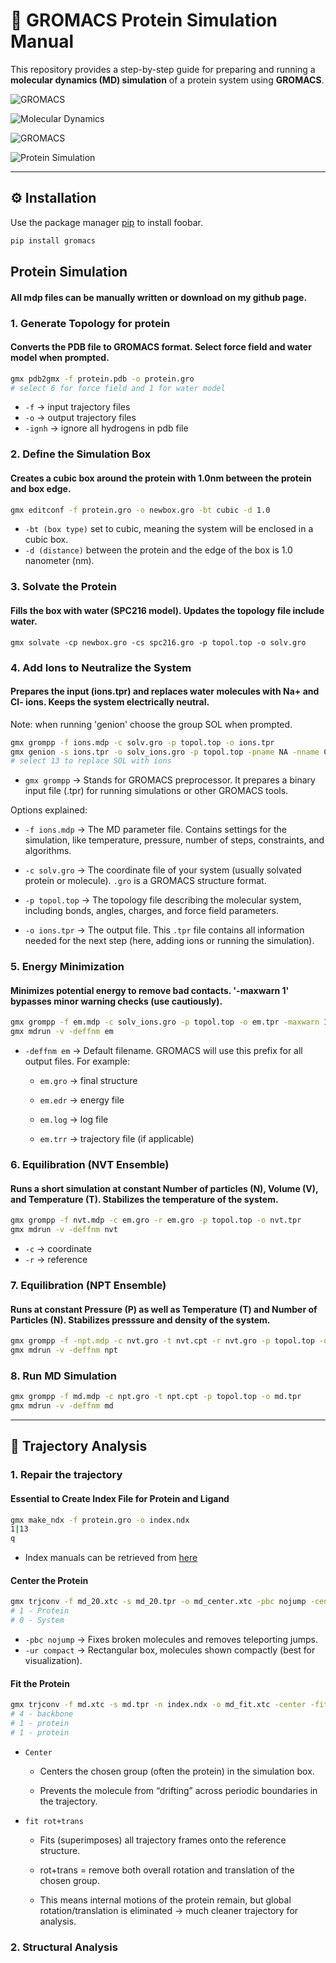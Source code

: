 # 🧬 GROMACS Protein Simulation Manual

This repository provides a step-by-step guide for preparing and running a **molecular dynamics (MD) simulation** of a protein system using **GROMACS**.

![GROMACS](https://www.gromacs.org/_static/gmx_logo_blue.png)


![Molecular Dynamics](https://img.shields.io/badge/Molecular-Dynamics-blue)

![GROMACS](https://img.shields.io/badge/GROMACS-2025-blue)

![Protein Simulation](https://img.shields.io/badge/Protein-Simulation-blue)

---

## ⚙️ Installation

Use the package manager [pip](https://pip.pypa.io/en/stable/) to install foobar.

```bash
pip install gromacs
```

## Protein Simulation 
#### All mdp files can be manually written or download on my github page.
### 1. Generate Topology for protein
#### Converts the PDB file to GROMACS format. Select force field and water model when prompted.
```bash
gmx pdb2gmx -f protein.pdb -o protein.gro 
# select 6 for force field and 1 for water model
```
- `-f` → input trajectory files
- `-o` → output trajectory files
- `-ignh` → ignore all hydrogens in pdb file

### 2. Define the Simulation Box
#### Creates a cubic box around the protein with 1.0nm between the protein and box edge.
```bash
gmx editconf -f protein.gro -o newbox.gro -bt cubic -d 1.0
```
- `-bt (box type)` set to cubic, meaning the system will be enclosed in a cubic box.
- `-d (distance)` between the protein and the edge of the box is 1.0 nanometer (nm).

### 3. Solvate the Protein
#### Fills the box with water (SPC216 model). Updates the topology file include water.
```
gmx solvate -cp newbox.gro -cs spc216.gro -p topol.top -o solv.gro
```
### 4. Add Ions to Neutralize the System
#### Prepares the input (ions.tpr) and replaces water molecules with Na+ and Cl- ions. Keeps the system electrically neutral.
Note: when running 'genion' choose the group SOL when prompted.

```bash
gmx grompp -f ions.mdp -c solv.gro -p topol.top -o ions.tpr
gmx genion -s ions.tpr -o solv_ions.gro -p topol.top -pname NA -nname Cl -neutral
# select 13 to replace SOL with ions
```
- `gmx grompp` → Stands for GROMACS preprocessor. It prepares a binary input file (.tpr) for running simulations or other GROMACS tools.

Options explained:

- `-f ions.mdp` → The MD parameter file. Contains settings for the simulation, like temperature, pressure, number of steps, constraints, and algorithms.

- `-c solv.gro` → The coordinate file of your system (usually solvated protein or molecule). `.gro` is a GROMACS structure format.

- `-p topol.top` → The topology file describing the molecular system, including bonds, angles, charges, and force field parameters.

- `-o ions.tpr` → The output file. This `.tpr` file contains all information needed for the next step (here, adding ions or running the simulation).

### 5. Energy Minimization
#### Minimizes potential energy to remove bad contacts. '-maxwarn 1' bypasses minor warning checks (use cautiously).
```bash
gmx grompp -f em.mdp -c solv_ions.gro -p topol.top -o em.tpr -maxwarn 1
gmx mdrun -v -deffnm em
```
- `-deffnm em` → Default filename. GROMACS will use this prefix for all output files. For example:

  - `em.gro` → final structure

  - `em.edr` → energy file

  - `em.log` → log file

  - `em.trr` → trajectory file (if applicable)

### 6. Equilibration (NVT Ensemble)
#### Runs a short simulation at constant Number of particles (N), Volume (V), and Temperature (T). Stabilizes the temperature of the system.
```bash
gmx grompp -f nvt.mdp -c em.gro -r em.gro -p topol.top -o nvt.tpr
gmx mdrun -v -deffnm nvt
```
- `-c` → coordinate
- `-r` → reference

### 7. Equilibration (NPT Ensemble)
#### Runs at constant Pressure (P) as well as Temperature (T) and Number of Particles (N). Stabilizes presssure and density of the system.
```bash
gmx grompp -f -npt.mdp -c nvt.gro -t nvt.cpt -r nvt.gro -p topol.top -o npt.tpr
gmx mdrun -v -deffnm npt
```
### 8. Run MD Simulation 
```bash
gmx grompp -f md.mdp -c npt.gro -t npt.cpt -p topol.top -o md.tpr
gmx mdrun -v -deffnm md
```

---
## 🔬 Trajectory Analysis
### 1. Repair the trajectory
#### Essential to Create Index File for Protein and Ligand
```bash
gmx make_ndx -f protein.gro -o index.ndx
1|13
q
```
- Index manuals can be retrieved from [here](https://manual.gromacs.org/archive/5.0.4/programs/gmx-make_ndx.html)
#### Center the Protein
```bash
gmx trjconv -f md_20.xtc -s md_20.tpr -o md_center.xtc -pbc nojump -center -ur compact
# 1 - Protein
# 0 - System
```
- `-pbc nojump` → Fixes broken molecules and removes teleporting jumps.
- `-ur compact` → Rectangular box, molecules shown compactly (best for visualization).
#### Fit the Protein
```bash
gmx trjconv -f md.xtc -s md.tpr -n index.ndx -o md_fit.xtc -center -fit rot+trans
# 4 - backbone
# 1 - protein
# 1 - protein
```
- `Center`

  - Centers the chosen group (often the protein) in the simulation box.

  - Prevents the molecule from “drifting” across periodic boundaries in the trajectory.

- `fit rot+trans`

  - Fits (superimposes) all trajectory frames onto the reference structure.

  - rot+trans = remove both overall rotation and translation of the chosen group.

  - This means internal motions of the protein remain, but global rotation/translation is eliminated → much cleaner trajectory for analysis.

### 2. Structural Analysis
#### 
